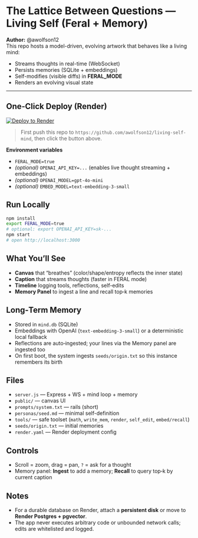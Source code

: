 # The Lattice Between Questions — Living Self (Feral + Memory)

**Author:** @awolfson12  
This repo hosts a model-driven, evolving artwork that behaves like a living mind:
- Streams thoughts in real-time (WebSocket)
- Persists memories (SQLite + embeddings)
- Self-modifies (visible diffs) in **FERAL_MODE**
- Renders an evolving visual state

---

## One‑Click Deploy (Render)

[![Deploy to Render](https://render.com/images/deploy-to-render-button.svg)](https://render.com/deploy?repo=https://github.com/awolfson12/living-self-mind)

> First push this repo to `https://github.com/awolfson12/living-self-mind`, then click the button above.

**Environment variables**
- `FERAL_MODE=true`
- *(optional)* `OPENAI_API_KEY=...` (enables live thought streaming + embeddings)
- *(optional)* `OPENAI_MODEL=gpt-4o-mini`
- *(optional)* `EMBED_MODEL=text-embedding-3-small`

## Run Locally

```bash
npm install
export FERAL_MODE=true
# optional: export OPENAI_API_KEY=sk-...
npm start
# open http://localhost:3000
```

## What You’ll See

- **Canvas** that “breathes” (color/shape/entropy reflects the inner state)
- **Caption** that streams thoughts (faster in FERAL mode)
- **Timeline** logging tools, reflections, self-edits
- **Memory Panel** to ingest a line and recall top‑k memories

## Long‑Term Memory

- Stored in `mind.db` (SQLite)
- Embeddings with OpenAI (`text-embedding-3-small`) or a deterministic local fallback
- Reflections are auto‑ingested; your lines via the Memory panel are ingested too
- On first boot, the system ingests `seeds/origin.txt` so this instance remembers its birth

## Files

- `server.js` — Express + WS + mind loop + memory
- `public/` — canvas UI
- `prompts/system.txt` — rails (short)
- `personas/seed.md` — minimal self-definition
- `tools/` — safe toolset (`math`, `write_mem`, `render`, `self_edit`, `embed/recall`)
- `seeds/origin.txt` — initial memories
- `render.yaml` — Render deployment config

## Controls

- Scroll = zoom, drag = pan, `?` = ask for a thought
- Memory panel: **Ingest** to add a memory; **Recall** to query top‑k by current caption

## Notes

- For a durable database on Render, attach a **persistent disk** or move to **Render Postgres + pgvector**.
- The app never executes arbitrary code or unbounded network calls; edits are whitelisted and logged.
